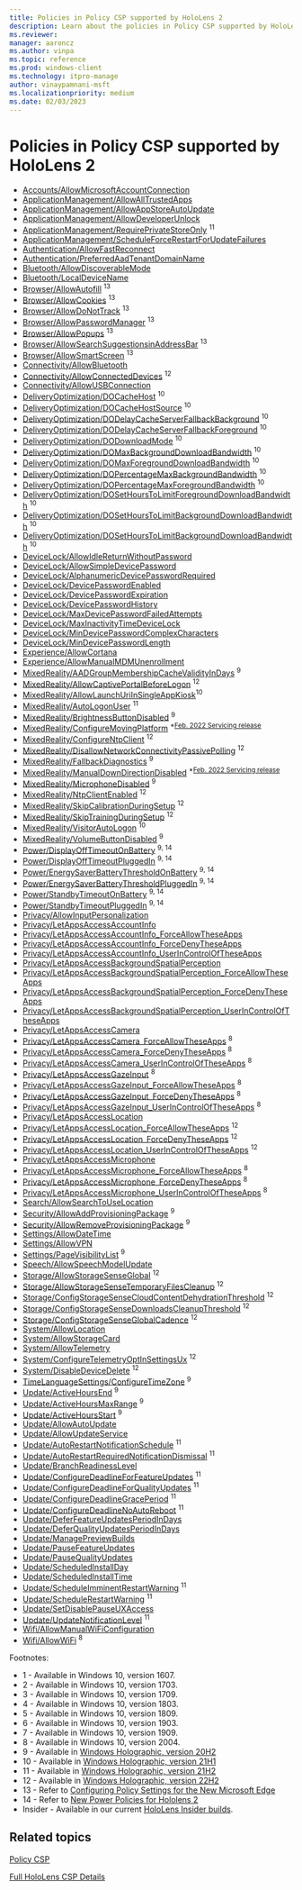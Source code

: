 ```yaml
---
title: Policies in Policy CSP supported by HoloLens 2
description: Learn about the policies in Policy CSP supported by HoloLens 2.
ms.reviewer:
manager: aaroncz
ms.author: vinpa
ms.topic: reference
ms.prod: windows-client
ms.technology: itpro-manage
author: vinaypamnani-msft
ms.localizationpriority: medium
ms.date: 02/03/2023
---
```


# Policies in Policy CSP supported by HoloLens 2

- [Accounts/AllowMicrosoftAccountConnection](policy-csp-accounts.md#allowmicrosoftaccountconnection)
- [ApplicationManagement/AllowAllTrustedApps](policy-csp-applicationmanagement.md#allowalltrustedapps)
- [ApplicationManagement/AllowAppStoreAutoUpdate](policy-csp-applicationmanagement.md#allowappstoreautoupdate)
- [ApplicationManagement/AllowDeveloperUnlock](policy-csp-applicationmanagement.md#allowdeveloperunlock)
- [ApplicationManagement/RequirePrivateStoreOnly](policy-csp-applicationmanagement.md#requireprivatestoreonly) <sup>11</sup>
- [ApplicationManagement/ScheduleForceRestartForUpdateFailures](policy-csp-applicationmanagement.md#scheduleforcerestartforupdatefailures)
- [Authentication/AllowFastReconnect](policy-csp-authentication.md#allowfastreconnect)
- [Authentication/PreferredAadTenantDomainName](policy-csp-authentication.md#preferredaadtenantdomainname)
- [Bluetooth/AllowDiscoverableMode](policy-csp-bluetooth.md#allowdiscoverablemode)
- [Bluetooth/LocalDeviceName](policy-csp-bluetooth.md#localdevicename)
- [Browser/AllowAutofill](policy-csp-browser.md#allowautofill) <sup>13</sup>
- [Browser/AllowCookies](policy-csp-browser.md#allowcookies) <sup>13</sup>
- [Browser/AllowDoNotTrack](policy-csp-browser.md#allowdonottrack) <sup>13</sup>
- [Browser/AllowPasswordManager](policy-csp-browser.md#allowpasswordmanager) <sup>13</sup>
- [Browser/AllowPopups](policy-csp-browser.md#allowpopups) <sup>13</sup>
- [Browser/AllowSearchSuggestionsinAddressBar](policy-csp-browser.md#allowsearchsuggestionsinaddressbar) <sup>13</sup>
- [Browser/AllowSmartScreen](policy-csp-browser.md#allowsmartscreen) <sup>13</sup>
- [Connectivity/AllowBluetooth](policy-csp-connectivity.md#allowbluetooth)
- [Connectivity/AllowConnectedDevices](https://https://learn.microsoft.com/en-us/windows/client-management/mdm/policy-csp-connectivity#allowconnecteddevices) <sup>12</sup>
- [Connectivity/AllowUSBConnection](policy-csp-connectivity.md#allowusbconnection)
- [DeliveryOptimization/DOCacheHost](policy-csp-deliveryoptimization.md#docachehost) <sup>10</sup>
- [DeliveryOptimization/DOCacheHostSource](policy-csp-deliveryoptimization.md#docachehostsource) <sup>10</sup>
- [DeliveryOptimization/DODelayCacheServerFallbackBackground](policy-csp-deliveryoptimization.md#dodelaycacheserverfallbackbackground) <sup>10</sup>
- [DeliveryOptimization/DODelayCacheServerFallbackForeground](policy-csp-deliveryoptimization.md#dodelaycacheserverfallbackforeground) <sup>10</sup>
- [DeliveryOptimization/DODownloadMode](policy-csp-deliveryoptimization.md#dodownloadmode) <sup>10</sup>
- [DeliveryOptimization/DOMaxBackgroundDownloadBandwidth](policy-csp-deliveryoptimization.md#domaxbackgrounddownloadbandwidth) <sup>10</sup>
- [DeliveryOptimization/DOMaxForegroundDownloadBandwidth](policy-csp-deliveryoptimization.md#domaxforegrounddownloadbandwidth) <sup>10</sup>
- [DeliveryOptimization/DOPercentageMaxBackgroundBandwidth](policy-csp-deliveryoptimization.md#dopercentagemaxbackgroundbandwidth) <sup>10</sup>
- [DeliveryOptimization/DOPercentageMaxForegroundBandwidth](policy-csp-deliveryoptimization.md#dopercentagemaxforegroundbandwidth) <sup>10</sup>
- [DeliveryOptimization/DOSetHoursToLimitForegroundDownloadBandwidth](policy-csp-deliveryoptimization.md#dosethourstolimitforegrounddownloadbandwidth) <sup>10</sup>
- [DeliveryOptimization/DOSetHoursToLimitBackgroundDownloadBandwidth](policy-csp-deliveryoptimization.md#dosethourstolimitbackgrounddownloadbandwidth) <sup>10</sup>
- [DeliveryOptimization/DOSetHoursToLimitBackgroundDownloadBandwidth](policy-csp-deliveryoptimization.md#dosethourstolimitbackgrounddownloadbandwidth) <sup>10</sup>
- [DeviceLock/AllowIdleReturnWithoutPassword](policy-csp-devicelock.md#allowidlereturnwithoutpassword)
- [DeviceLock/AllowSimpleDevicePassword](policy-csp-devicelock.md#allowsimpledevicepassword)
- [DeviceLock/AlphanumericDevicePasswordRequired](policy-csp-devicelock.md#alphanumericdevicepasswordrequired)
- [DeviceLock/DevicePasswordEnabled](policy-csp-devicelock.md#devicepasswordenabled)
- [DeviceLock/DevicePasswordExpiration](policy-csp-devicelock.md#devicepasswordexpiration)
- [DeviceLock/DevicePasswordHistory](policy-csp-devicelock.md#devicepasswordhistory)
- [DeviceLock/MaxDevicePasswordFailedAttempts](policy-csp-devicelock.md#maxdevicepasswordfailedattempts)
- [DeviceLock/MaxInactivityTimeDeviceLock](policy-csp-devicelock.md#maxinactivitytimedevicelock)
- [DeviceLock/MinDevicePasswordComplexCharacters](policy-csp-devicelock.md#mindevicepasswordcomplexcharacters)
- [DeviceLock/MinDevicePasswordLength](policy-csp-devicelock.md#mindevicepasswordlength)
- [Experience/AllowCortana](policy-csp-experience.md#allowcortana)
- [Experience/AllowManualMDMUnenrollment](policy-csp-experience.md#allowmanualmdmunenrollment)
- [MixedReality/AADGroupMembershipCacheValidityInDays](./policy-csp-mixedreality.md#aadgroupmembershipcachevalidityindays) <sup>9</sup>
- [MixedReality/AllowCaptivePortalBeforeLogon](./policy-csp-mixedreality.md#allowcaptiveportalbeforelogon) <sup>12</sup>
- [MixedReality/AllowLaunchUriInSingleAppKiosk](./policy-csp-mixedreality.md#allowlaunchuriinsingleappkiosk)<sup>10</sup>
- [MixedReality/AutoLogonUser](./policy-csp-mixedreality.md#autologonuser) <sup>11</sup>
- [MixedReality/BrightnessButtonDisabled](./policy-csp-mixedreality.md#brightnessbuttondisabled) <sup>9</sup>
- [MixedReality/ConfigureMovingPlatform](policy-csp-mixedreality.md#configuremovingplatform) <sup>*[Feb. 2022 Servicing release](/hololens/hololens-release-notes#windows-holographic-version-21h2---february-2022-update)</sup>
- [MixedReality/ConfigureNtpClient](./policy-csp-mixedreality.md#configurentpclient) <sup>12</sup>
- [MixedReality/DisallowNetworkConnectivityPassivePolling](./policy-csp-mixedreality.md#disallownetworkconnectivitypassivepolling) <sup>12</sup>
- [MixedReality/FallbackDiagnostics](./policy-csp-mixedreality.md#fallbackdiagnostics) <sup>9</sup>
- [MixedReality/ManualDownDirectionDisabled](policy-csp-mixedreality.md#manualdowndirectiondisabled) <sup>*[Feb. 2022 Servicing release](/hololens/hololens-release-notes#windows-holographic-version-21h2---february-2022-update)</sup>
- [MixedReality/MicrophoneDisabled](./policy-csp-mixedreality.md#microphonedisabled) <sup>9</sup>
- [MixedReality/NtpClientEnabled](./policy-csp-mixedreality.md#ntpclientenabled) <sup>12</sup>
- [MixedReality/SkipCalibrationDuringSetup](./policy-csp-mixedreality.md#skipcalibrationduringsetup) <sup>12</sup>
- [MixedReality/SkipTrainingDuringSetup](./policy-csp-mixedreality.md#skiptrainingduringsetup) <sup>12</sup>
- [MixedReality/VisitorAutoLogon](policy-csp-mixedreality.md#visitorautologon) <sup>10</sup>
- [MixedReality/VolumeButtonDisabled](./policy-csp-mixedreality.md#volumebuttondisabled) <sup>9</sup>
- [Power/DisplayOffTimeoutOnBattery](./policy-csp-power.md#displayofftimeoutonbattery) <sup>9, 14</sup>
- [Power/DisplayOffTimeoutPluggedIn](./policy-csp-power.md#displayofftimeoutpluggedin) <sup>9, 14</sup>
- [Power/EnergySaverBatteryThresholdOnBattery](./policy-csp-power.md#energysaverbatterythresholdonbattery) <sup>9, 14</sup>
- [Power/EnergySaverBatteryThresholdPluggedIn](./policy-csp-power.md#energysaverbatterythresholdpluggedin) <sup>9, 14</sup>
- [Power/StandbyTimeoutOnBattery](./policy-csp-power.md#standbytimeoutonbattery) <sup>9, 14</sup>
- [Power/StandbyTimeoutPluggedIn](./policy-csp-power.md#standbytimeoutpluggedin) <sup>9, 14</sup>
- [Privacy/AllowInputPersonalization](policy-csp-privacy.md#allowinputpersonalization)
- [Privacy/LetAppsAccessAccountInfo](policy-csp-privacy.md#letappsaccessaccountinfo)
- [Privacy/LetAppsAccessAccountInfo_ForceAllowTheseApps](policy-csp-privacy.md#letappsaccessaccountinfo_forceallowtheseapps)
- [Privacy/LetAppsAccessAccountInfo_ForceDenyTheseApps](policy-csp-privacy.md#letappsaccessaccountinfo_forcedenytheseapps)
- [Privacy/LetAppsAccessAccountInfo_UserInControlOfTheseApps](policy-csp-privacy.md#letappsaccessaccountinfo_userincontroloftheseapps)
- [Privacy/LetAppsAccessBackgroundSpatialPerception](policy-csp-privacy.md#letappsaccessbackgroundspatialperception)
- [Privacy/LetAppsAccessBackgroundSpatialPerception_ForceAllowTheseApps](policy-csp-privacy.md#letappsaccessbackgroundspatialperception_forceallowtheseapps)
- [Privacy/LetAppsAccessBackgroundSpatialPerception_ForceDenyTheseApps](policy-csp-privacy.md#letappsaccessbackgroundspatialperception_forcedenytheseapps)
- [Privacy/LetAppsAccessBackgroundSpatialPerception_UserInControlOfTheseApps](policy-csp-privacy.md#letappsaccessbackgroundspatialperception_userincontroloftheseapps)
- [Privacy/LetAppsAccessCamera](policy-csp-privacy.md#letappsaccesscamera)
- [Privacy/LetAppsAccessCamera_ForceAllowTheseApps](policy-csp-privacy.md#letappsaccesscamera_forceallowtheseapps) <sup>8</sup>
- [Privacy/LetAppsAccessCamera_ForceDenyTheseApps](policy-csp-privacy.md#letappsaccesscamera_forcedenytheseapps) <sup>8</sup>
- [Privacy/LetAppsAccessCamera_UserInControlOfTheseApps](policy-csp-privacy.md#letappsaccesscamera_userincontroloftheseapps) <sup>8</sup>
- [Privacy/LetAppsAccessGazeInput](policy-csp-privacy.md#letappsaccessgazeinput) <sup>8</sup>
- [Privacy/LetAppsAccessGazeInput_ForceAllowTheseApps](policy-csp-privacy.md#letappsaccessgazeinput_forceallowtheseapps) <sup>8</sup>
- [Privacy/LetAppsAccessGazeInput_ForceDenyTheseApps](policy-csp-privacy.md#letappsaccessgazeinput_forcedenytheseapps) <sup>8</sup>
- [Privacy/LetAppsAccessGazeInput_UserInControlOfTheseApps](policy-csp-privacy.md#letappsaccessgazeinput_userincontroloftheseapps) <sup>8</sup>
- [Privacy/LetAppsAccessLocation](policy-csp-privacy.md#letappsaccesslocation)
- [Privacy/LetAppsAccessLocation_ForceAllowTheseApps](/windows/client-management/mdm/policy-csp-privacy) <sup>12</sup>
- [Privacy/LetAppsAccessLocation_ForceDenyTheseApps](/windows/client-management/mdm/policy-csp-privacy) <sup>12</sup>
- [Privacy/LetAppsAccessLocation_UserInControlOfTheseApps](/windows/client-management/mdm/policy-csp-privacy) <sup>12</sup>
- [Privacy/LetAppsAccessMicrophone](policy-csp-privacy.md#letappsaccessmicrophone)
- [Privacy/LetAppsAccessMicrophone_ForceAllowTheseApps](policy-csp-privacy.md#letappsaccessmicrophone_forceallowtheseapps) <sup>8</sup>
- [Privacy/LetAppsAccessMicrophone_ForceDenyTheseApps](policy-csp-privacy.md#letappsaccessmicrophone_forcedenytheseapps) <sup>8</sup>
- [Privacy/LetAppsAccessMicrophone_UserInControlOfTheseApps](policy-csp-privacy.md#letappsaccessmicrophone_userincontroloftheseapps) <sup>8</sup>
- [Search/AllowSearchToUseLocation](policy-csp-search.md#allowsearchtouselocation)
- [Security/AllowAddProvisioningPackage](policy-csp-security.md#allowaddprovisioningpackage) <sup>9</sup>
- [Security/AllowRemoveProvisioningPackage](policy-csp-security.md#allowremoveprovisioningpackage) <sup>9</sup>
- [Settings/AllowDateTime](policy-csp-settings.md#allowdatetime)
- [Settings/AllowVPN](policy-csp-settings.md#allowvpn)
- [Settings/PageVisibilityList](./policy-csp-settings.md#pagevisibilitylist) <sup>9</sup>
- [Speech/AllowSpeechModelUpdate](policy-csp-speech.md#allowspeechmodelupdate)
- [Storage/AllowStorageSenseGlobal](policy-csp-storage.md#allowstoragesenseglobal) <sup>12</sup>
- [Storage/AllowStorageSenseTemporaryFilesCleanup](policy-csp-storage.md#allowstoragesensetemporaryfilescleanup) <sup>12</sup>
- [Storage/ConfigStorageSenseCloudContentDehydrationThreshold](policy-csp-storage.md#configstoragesensecloudcontentdehydrationthreshold) <sup>12</sup>
- [Storage/ConfigStorageSenseDownloadsCleanupThreshold](policy-csp-storage.md#configstoragesensedownloadscleanupthreshold) <sup>12</sup>
- [Storage/ConfigStorageSenseGlobalCadence](policy-csp-storage.md#configstoragesenseglobalcadence) <sup>12</sup>
- [System/AllowLocation](policy-csp-system.md#allowlocation)
- [System/AllowStorageCard](policy-csp-system.md#allowstoragecard)
- [System/AllowTelemetry](policy-csp-system.md#allowtelemetry)
- [System/ConfigureTelemetryOptInSettingsUx](/windows/client-management/mdm/policy-csp-system) <sup>12</sup>
- [System/DisableDeviceDelete](/windows/client-management/mdm/policy-csp-system) <sup>12</sup>
- [TimeLanguageSettings/ConfigureTimeZone](./policy-csp-timelanguagesettings.md#configuretimezone) <sup>9</sup>
- [Update/ActiveHoursEnd](./policy-csp-update.md#activehoursend) <sup>9</sup>
- [Update/ActiveHoursMaxRange](./policy-csp-update.md#activehoursmaxrange) <sup>9</sup>
- [Update/ActiveHoursStart](./policy-csp-update.md#activehoursstart) <sup>9</sup>
- [Update/AllowAutoUpdate](policy-csp-update.md#allowautoupdate)
- [Update/AllowUpdateService](policy-csp-update.md#allowupdateservice)
- [Update/AutoRestartNotificationSchedule](policy-csp-update.md#autorestartnotificationschedule) <sup>11</sup>
- [Update/AutoRestartRequiredNotificationDismissal](policy-csp-update.md#autorestartrequirednotificationdismissal) <sup>11</sup>
- [Update/BranchReadinessLevel](policy-csp-update.md#branchreadinesslevel)
- [Update/ConfigureDeadlineForFeatureUpdates](policy-csp-update.md#configuredeadlineforfeatureupdates) <sup>11</sup>
- [Update/ConfigureDeadlineForQualityUpdates](policy-csp-update.md#configuredeadlineforqualityupdates) <sup>11</sup>
- [Update/ConfigureDeadlineGracePeriod](policy-csp-update.md#configuredeadlinegraceperiod) <sup>11</sup>
- [Update/ConfigureDeadlineNoAutoReboot](policy-csp-update.md#configuredeadlinenoautoreboot) <sup>11</sup>
- [Update/DeferFeatureUpdatesPeriodInDays](policy-csp-update.md#deferfeatureupdatesperiodindays)
- [Update/DeferQualityUpdatesPeriodInDays](policy-csp-update.md#deferqualityupdatesperiodindays)
- [Update/ManagePreviewBuilds](policy-csp-update.md#managepreviewbuilds)
- [Update/PauseFeatureUpdates](policy-csp-update.md#pausefeatureupdates)
- [Update/PauseQualityUpdates](policy-csp-update.md#pausequalityupdates)
- [Update/ScheduledInstallDay](policy-csp-update.md#scheduledinstallday)
- [Update/ScheduledInstallTime](policy-csp-update.md#scheduledinstalltime)
- [Update/ScheduleImminentRestartWarning](policy-csp-update.md#scheduleimminentrestartwarning) <sup>11</sup>
- [Update/ScheduleRestartWarning](policy-csp-update.md#schedulerestartwarning) <sup>11</sup>
- [Update/SetDisablePauseUXAccess](policy-csp-update.md#setdisablepauseuxaccess)
- [Update/UpdateNotificationLevel](policy-csp-update.md#updatenotificationlevel) <sup>11</sup>
- [Wifi/AllowManualWiFiConfiguration](policy-csp-wifi.md#allowmanualwificonfiguration)
- [Wifi/AllowWiFi](policy-csp-wifi.md#allowwifi) <sup>8</sup>

Footnotes:

- 1 - Available in Windows 10, version 1607.
- 2 - Available in Windows 10, version 1703.
- 3 - Available in Windows 10, version 1709.
- 4 - Available in Windows 10, version 1803.
- 5 - Available in Windows 10, version 1809.
- 6 - Available in Windows 10, version 1903.
- 7 - Available in Windows 10, version 1909.
- 8 - Available in Windows 10, version 2004.
- 9 - Available in [Windows Holographic, version 20H2](/hololens/hololens-release-notes-2004#windows-holographic-version-20h2)
- 10 - Available in [Windows Holographic, version 21H1](/hololens/hololens-release-notes#windows-holographic-version-21h1)
- 11 - Available in [Windows Holographic, version 21H2](/hololens/hololens-release-notes#windows-holographic-version-21h2)
- 12 - Available in [Windows Holographic, version 22H2](/hololens/hololens-release-notes#windows-holographic-version-22h2)
- 13 - Refer to [Configuring Policy Settings for the New Microsoft Edge](/hololens/hololens-new-edge#configuring-policy-settings-for-the-new-microsoft-edge)
- 14 - Refer to [New Power Policies for Hololens 2](/hololens/hololens-release-notes-2004#new-power-policies-for-hololens-2)
- Insider - Available in our current [HoloLens Insider builds](/hololens/hololens-insider).

## Related topics

[Policy CSP](policy-configuration-service-provider.md)

[Full HoloLens CSP Details](/windows/client-management/mdm/configuration-service-provider-support)



